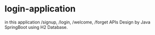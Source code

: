 # login-application
in this application /signup, /login, /welcome, /forget APIs Design by Java SpringBoot using H2 Database.
